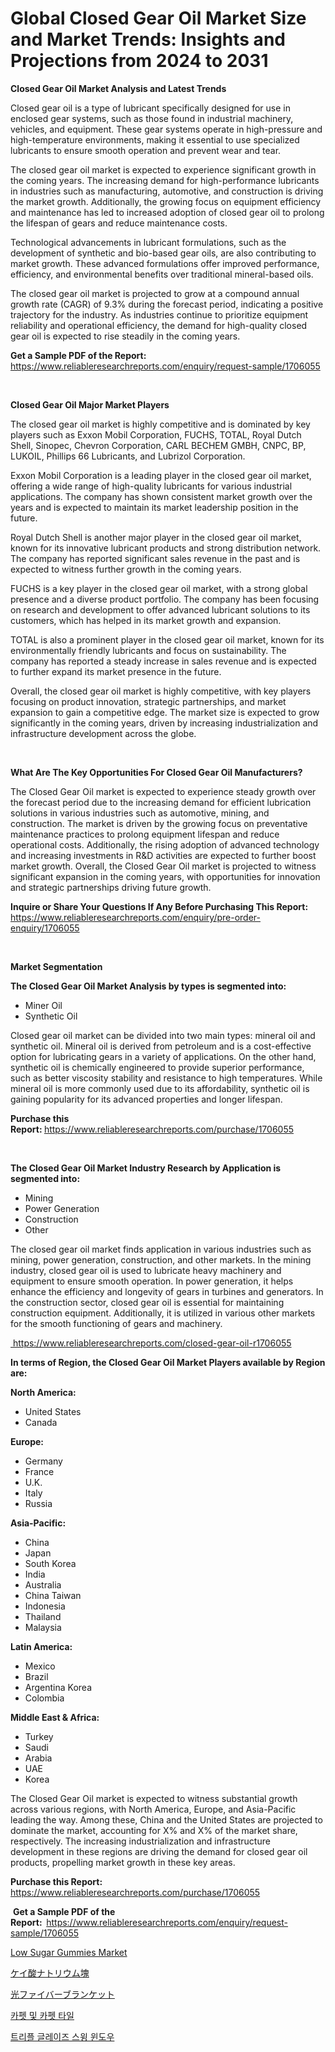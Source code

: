 <p><h1>Global Closed Gear Oil Market Size and Market Trends: Insights and Projections from 2024 to 2031</h1></p><p><strong>Closed Gear Oil Market Analysis and Latest Trends</strong></p>
<p><p>Closed gear oil is a type of lubricant specifically designed for use in enclosed gear systems, such as those found in industrial machinery, vehicles, and equipment. These gear systems operate in high-pressure and high-temperature environments, making it essential to use specialized lubricants to ensure smooth operation and prevent wear and tear.</p><p>The closed gear oil market is expected to experience significant growth in the coming years. The increasing demand for high-performance lubricants in industries such as manufacturing, automotive, and construction is driving the market growth. Additionally, the growing focus on equipment efficiency and maintenance has led to increased adoption of closed gear oil to prolong the lifespan of gears and reduce maintenance costs.</p><p>Technological advancements in lubricant formulations, such as the development of synthetic and bio-based gear oils, are also contributing to market growth. These advanced formulations offer improved performance, efficiency, and environmental benefits over traditional mineral-based oils.</p><p>The closed gear oil market is projected to grow at a compound annual growth rate (CAGR) of 9.3% during the forecast period, indicating a positive trajectory for the industry. As industries continue to prioritize equipment reliability and operational efficiency, the demand for high-quality closed gear oil is expected to rise steadily in the coming years.</p></p>
<p><strong>Get a Sample PDF of the Report:&nbsp;</strong> <a href="https://www.reliableresearchreports.com/enquiry/request-sample/1706055">https://www.reliableresearchreports.com/enquiry/request-sample/1706055</a></p>
<p>&nbsp;</p>
<p><strong>Closed Gear Oil Major Market Players</strong></p>
<p><p>The closed gear oil market is highly competitive and is dominated by key players such as Exxon Mobil Corporation, FUCHS, TOTAL, Royal Dutch Shell, Sinopec, Chevron Corporation, CARL BECHEM GMBH, CNPC, BP, LUKOIL, Phillips 66 Lubricants, and Lubrizol Corporation.</p><p>Exxon Mobil Corporation is a leading player in the closed gear oil market, offering a wide range of high-quality lubricants for various industrial applications. The company has shown consistent market growth over the years and is expected to maintain its market leadership position in the future.</p><p>Royal Dutch Shell is another major player in the closed gear oil market, known for its innovative lubricant products and strong distribution network. The company has reported significant sales revenue in the past and is expected to witness further growth in the coming years.</p><p>FUCHS is a key player in the closed gear oil market, with a strong global presence and a diverse product portfolio. The company has been focusing on research and development to offer advanced lubricant solutions to its customers, which has helped in its market growth and expansion.</p><p>TOTAL is also a prominent player in the closed gear oil market, known for its environmentally friendly lubricants and focus on sustainability. The company has reported a steady increase in sales revenue and is expected to further expand its market presence in the future.</p><p>Overall, the closed gear oil market is highly competitive, with key players focusing on product innovation, strategic partnerships, and market expansion to gain a competitive edge. The market size is expected to grow significantly in the coming years, driven by increasing industrialization and infrastructure development across the globe.</p></p>
<p>&nbsp;</p>
<p><strong>What Are The Key Opportunities For Closed Gear Oil Manufacturers?</strong></p>
<p><p>The Closed Gear Oil market is expected to experience steady growth over the forecast period due to the increasing demand for efficient lubrication solutions in various industries such as automotive, mining, and construction. The market is driven by the growing focus on preventative maintenance practices to prolong equipment lifespan and reduce operational costs. Additionally, the rising adoption of advanced technology and increasing investments in R&D activities are expected to further boost market growth. Overall, the Closed Gear Oil market is projected to witness significant expansion in the coming years, with opportunities for innovation and strategic partnerships driving future growth.</p></p>
<p><strong>Inquire or Share Your Questions If Any Before Purchasing This Report:</strong> <a href="https://www.reliableresearchreports.com/enquiry/pre-order-enquiry/1706055">https://www.reliableresearchreports.com/enquiry/pre-order-enquiry/1706055</a></p>
<p>&nbsp;</p>
<p><strong>Market Segmentation</strong></p>
<p><strong>The Closed Gear Oil Market Analysis by types is segmented into:</strong></p>
<p><ul><li>Miner Oil</li><li>Synthetic Oil</li></ul></p>
<p><p>Closed gear oil market can be divided into two main types: mineral oil and synthetic oil. Mineral oil is derived from petroleum and is a cost-effective option for lubricating gears in a variety of applications. On the other hand, synthetic oil is chemically engineered to provide superior performance, such as better viscosity stability and resistance to high temperatures. While mineral oil is more commonly used due to its affordability, synthetic oil is gaining popularity for its advanced properties and longer lifespan.</p></p>
<p><strong>Purchase this Report:&nbsp;</strong><a href="https://www.reliableresearchreports.com/purchase/1706055">https://www.reliableresearchreports.com/purchase/1706055</a></p>
<p>&nbsp;</p>
<p><strong>The Closed Gear Oil Market Industry Research by Application is segmented into:</strong></p>
<p><ul><li>Mining</li><li>Power Generation</li><li>Construction</li><li>Other</li></ul></p>
<p><p>The closed gear oil market finds application in various industries such as mining, power generation, construction, and other markets. In the mining industry, closed gear oil is used to lubricate heavy machinery and equipment to ensure smooth operation. In power generation, it helps enhance the efficiency and longevity of gears in turbines and generators. In the construction sector, closed gear oil is essential for maintaining construction equipment. Additionally, it is utilized in various other markets for the smooth functioning of gears and machinery.</p></p>
<p><a href="https://www.reliableresearchreports.com/closed-gear-oil-r1706055">&nbsp;https://www.reliableresearchreports.com/closed-gear-oil-r1706055</a></p>
<p><strong>In terms of Region, the Closed Gear Oil Market Players available by Region are:</strong></p>
<p>
    <p> <strong> North America: </strong>
        <ul>
            <li>United States</li>
            <li>Canada</li>
        </ul>
        </p> 
    <p> <strong> Europe: </strong>
        <ul>
            <li>Germany</li>
            <li>France</li>
            <li>U.K.</li>
            <li>Italy</li>
            <li>Russia</li>
        </ul>
        </p> 
    <p> <strong> Asia-Pacific: </strong>
        <ul>
            <li>China</li>
            <li>Japan</li>
            <li>South Korea</li>
            <li>India</li>
            <li>Australia</li>
            <li>China Taiwan</li>
            <li>Indonesia</li>
            <li>Thailand</li>
            <li>Malaysia</li>
        </ul>
        </p> 
    <p> <strong> Latin America: </strong>
        <ul>
            <li>Mexico</li>
            <li>Brazil</li>
            <li>Argentina Korea</li>
            <li>Colombia</li>
        </ul>
        </p> 
    <p> <strong> Middle East & Africa: </strong>
        <ul>
            <li>Turkey</li>
            <li>Saudi</li>
            <li>Arabia</li>
            <li>UAE</li>
            <li>Korea</li>
        </ul>
    </p>
    </p>
<p><p>The Closed Gear Oil market is expected to witness substantial growth across various regions, with North America, Europe, and Asia-Pacific leading the way. Among these, China and the United States are projected to dominate the market, accounting for X% and X% of the market share, respectively. The increasing industrialization and infrastructure development in these regions are driving the demand for closed gear oil products, propelling market growth in these key areas.</p></p>
<p><strong>Purchase this Report: </strong><a href="https://www.reliableresearchreports.com/purchase/1706055">https://www.reliableresearchreports.com/purchase/1706055</a></p>
<p>&nbsp;<strong>Get a Sample PDF of the Report:&nbsp;&nbsp;</strong><a href="https://www.reliableresearchreports.com/enquiry/request-sample/1706055">https://www.reliableresearchreports.com/enquiry/request-sample/1706055</a></p>
<p><strong></strong></p>
<p><p><a href="https://issuu.com/reportprime-2/docs/low-sugar-gummies-market-size-2030.pptx">Low Sugar Gummies Market</a></p><p><a href="https://medium.com/@deontestanton2023/%E3%83%8A%E3%83%88%E3%83%AA%E3%82%A6%E3%83%A0%E3%82%B7%E3%83%AA%E3%82%B1%E3%83%BC%E3%83%88%E3%83%A9%E3%83%B3%E3%83%97%E3%81%AE%E5%B8%82%E5%A0%B4%E3%83%A1%E3%83%88%E3%83%AA%E3%82%AF%E3%82%B9%E3%81%AE%E3%83%87%E3%82%B3%E3%83%BC%E3%83%87%E3%82%A3%E3%83%B3%E3%82%B0-%E5%B8%82%E5%A0%B4%E3%82%B7%E3%82%A7%E3%82%A2-%E3%83%88%E3%83%AC%E3%83%B3%E3%83%89-%E3%81%8A%E3%82%88%E3%81%B3%E6%88%90%E9%95%B7%E3%83%91%E3%82%BF%E3%83%BC%E3%83%B3-10e6aa2a8d19">ケイ酸ナトリウム塊</a></p><p><a href="https://github.com/JoanaNitzsche/Market-Research-Report-List-1/blob/main/2217462125248.md">光ファイバーブランケット</a></p><p><a href="https://github.com/Hubertstyenger6685/Market-Research-Report-List-2/blob/main/9693150109810.md">카펫 및 카펫 타일</a></p><p><a href="https://github.com/hxzi07639916/Market-Research-Report-List-2/blob/main/9747296109809.md">트리플 글레이즈 스윙 윈도우</a></p></p>